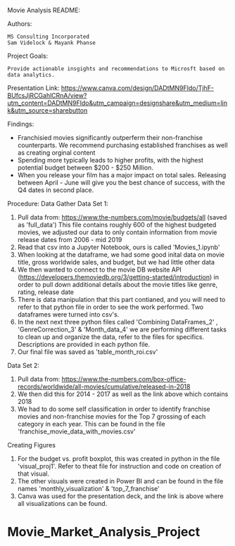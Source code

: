 Movie Analysis README:

Authors:

    MS Consulting Incorporated
    Sam Videlock & Mayank Phanse

Project Goals:
  
    Provide actionable insgights and recommendations to Microsft based on data analytics.
    
Presentation Link: https://www.canva.com/design/DADtMN9FIdo/TjhF-BUfcsJjRCGahlCRnA/view?utm_content=DADtMN9FIdo&utm_campaign=designshare&utm_medium=link&utm_source=sharebutton

Findings:

  - Franchisied movies significantly outperferm their non-franchise counterparts. We recommend purchasing established franchises as well as creating orginal content
  - Spending more typically leads to higher profits, with the highest potential budget between $200 - $250 Million.
  - When you release your film has a major impact on total sales. Releasing between April - June will give you the best chance of success, with the Q4 dates in second place.
  
Procedure:
Data Gather 
Data Set 1:
  1. Pull data from: https://www.the-numbers.com/movie/budgets/all (saved as 'full_data')
      This file contains roughly 600 of the highest budgeted movies, we adjusted our data to only contain information from movie release dates from 2006 - mid 2019
  2. Read that csv into a Jupyter Notebook, ours is called 'Movies_1.ipynb'
  3. When looking at the dataframe, we had some good inital data on movie title, gross worldwide sales, and budget, but we had little other data
  4. We then wanted to connect to the movie DB website API (https://developers.themoviedb.org/3/getting-started/introduction) in order to pull down additional details about the movie titles like genre, rating, release date
  5. There is data manipulation that this part contianed, and you will need to refer to that python file in order to see the work performed. Two dataframes were turned into csv's.
  6. In the next next three python files called 'Combining DataFrames_2' , 'GenreCorrection_3' & 'Month_data_4' we are performing different tasks to clean up and organize the data, refer to the files for specifics. Descriptions are provided in each python file. 
  7. Our final file was saved as 'table_month_roi.csv'
  
Data Set 2:
  1. Pull data from: https://www.the-numbers.com/box-office-records/worldwide/all-movies/cumulative/released-in-2018
  2. We then did this for 2014 - 2017 as well as the link above which contains 2018
  3. We had to do some self classification in order to identify franchise movies and non-franchise movies for the Top 7 grossing of each category in each year. This can be found in the file 'franchise_movie_data_with_movies.csv'
  
Creating Figures
  1. For the budget vs. profit boxplot, this was created in python in the file 'visual_proj1'. Refer to theat file for instruction and code on creation of that visual.
  2. The other visuals were created in Power BI and can be found in the file names 'monthly_visualization' & 'top_7_franchise'
  3. Canva was used for the presentation deck, and the link is above where all visualizations can be found. 
 
  
# Movie_Market_Analysis_Project
